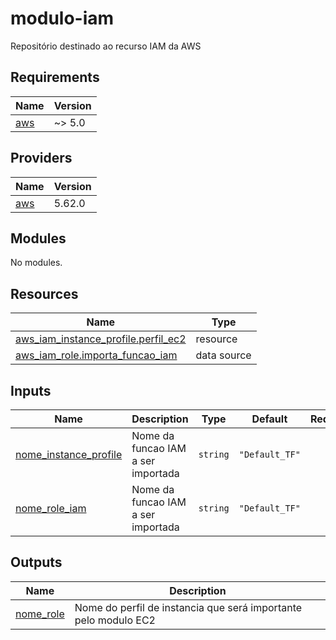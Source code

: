 # modulo-iam
Repositório destinado ao recurso IAM da AWS

<!-- BEGIN_TF_DOCS -->
## Requirements

| Name | Version |
|------|---------|
| <a name="requirement_aws"></a> [aws](#requirement\_aws) | ~> 5.0 |

## Providers

| Name | Version |
|------|---------|
| <a name="provider_aws"></a> [aws](#provider\_aws) | 5.62.0 |

## Modules

No modules.

## Resources

| Name | Type |
|------|------|
| [aws_iam_instance_profile.perfil_ec2](https://registry.terraform.io/providers/hashicorp/aws/latest/docs/resources/iam_instance_profile) | resource |
| [aws_iam_role.importa_funcao_iam](https://registry.terraform.io/providers/hashicorp/aws/latest/docs/data-sources/iam_role) | data source |

## Inputs

| Name | Description | Type | Default | Required |
|------|-------------|------|---------|:--------:|
| <a name="input_nome_instance_profile"></a> [nome\_instance\_profile](#input\_nome\_instance\_profile) | Nome da funcao IAM a ser importada | `string` | `"Default_TF"` | no |
| <a name="input_nome_role_iam"></a> [nome\_role\_iam](#input\_nome\_role\_iam) | Nome da funcao IAM a ser importada | `string` | `"Default_TF"` | no |

## Outputs

| Name | Description |
|------|-------------|
| <a name="output_nome_role"></a> [nome\_role](#output\_nome\_role) | Nome do perfil de instancia que será importante pelo modulo EC2 |
<!-- END_TF_DOCS -->